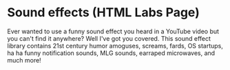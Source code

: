 # Sound effects (HTML Labs Page)
Ever wanted to use a funny sound effect you heard in a YouTube video but you can't find it anywhere? Well I've got you covered. 
This sound effect library contains 21st century humor amoguses, screams, fards, OS startups, ha ha funny notification sounds, MLG sounds, 
earraped microwaves, and much more!

